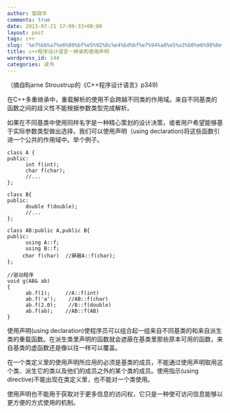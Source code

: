 ```yaml
---
author: 邹政华
comments: true
date: 2013-07-21 17:09:33+00:00
layout: post
tags: c++
slug: '%e7%bb%a7%e6%89%bf%e5%92%8c%e4%bd%bf%e7%94%a8%e5%a3%b0%e6%98%8e'
title: c++程序设计语言－继承和使用声明
wordpress_id: 144
categories: 读书
---
```


（摘自Bjarne Stroustrup的《C++程序设计语言》p349)

在C++多重继承中，重载解析的使用不会跨越不同类的作用域。来自不同基类的函数之间的歧义性不能根据参数类型完成解析。

如果在不同基类中使用同样名字是一种精心策划的设计决策，或者用户希望能够基于实际参数类型做出选择，我们可以使用声明（using declaration)将这些函数引进一个公共的作用域中。举个例子。

    
    class A {
    public:
          int f(int);
          char f(char);
          //...
    };
    
    class B{
    public:
          double f(double);
          //...
    };
    
    class AB:public A,public B{
    public:
          using A::f;
          using B::f;
         char f(char)  //屏蔽A::f(char);
    };
    
    //驱动程序
    void g(AB& ab)
    {
          ab.f(1);     //A::f(int)
          ab.f('a');    //AB::f(char)
          ab.f(2.0);    //B::f(double)
          ab.f(ab);    //AB::f(AB)
    }


使用声明(using declaration)使程序员可以组合起一组来自不同基类的和来自派生类的重载函数。在派生类里声明的函数就会遮蔽在基类里那些原本可用的函数，来自基类的虚函数还是像以往一样可以覆盖。

在一个类定义里的使用声明所应用的必须是基类的成员，不能通过使用声明取用这个类、派生它的类以及他们的成员之外的某个类的成员。使用指示(using directive)不能出现在类定义里，也不能对一个类使用。

使用声明也不能用于获取对于更多信息的访问权，它只是一种使可访问信息能够以更方便的方式使用的机制。
